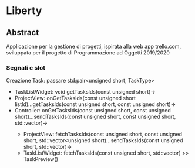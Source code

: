 # Liberty

## Abstract

Applicazione per la gestione di progetti, ispirata alla web app trello.com, sviluppata per il progetto di Programmazione ad Oggetti 2019/2020

### Segnali e slot

Creazione Task: 
passare std:pair<unsigned short, TaskType>
- TaskListWidget: void getTasksIds(const unsigned short)->
- ProjectView: onGetTasksIds(const unsigned short listId)...getTasksIds(const unsigned short, const unsigned short)->
- Controller: onGetTasksIds(const unsigned short, const unsigned short)...sendTasksIds(const unsigned short, const unsigned short, std::vector<unsigned short>)->
  - ProjectView: fetchTasksIds(const unsigned short, const unsigned short, std::vector<unsigned short)...sendTasksIds(const unsigned short, std::vector<unsigned short>)->
  - TaskListWidget: fetchTasksIds(const unsigned short, std::vector<unsigned short>) >> TaskPreview()
